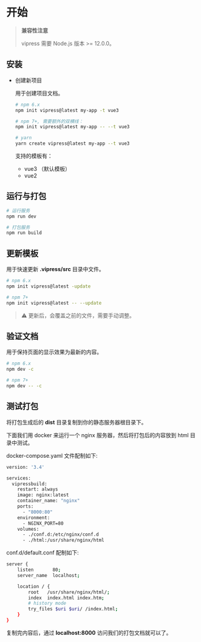 # 开始

> **兼容性注意**
>
> vipress 需要 Node.js 版本 >= 12.0.0。

## 安装

- 创建新项目

  用于创建项目文档。

  ```sh
  # npm 6.x
  npm init vipress@latest my-app -t vue3

  # npm 7+, 需要额外的双横线：
  npm init vipress@latest my-app -- --t vue3

  # yarn
  yarn create vipress@latest my-app --t vue3
  ```

  支持的模板有：

  - vue3 （默认模板）
  - vue2


## 运行与打包

```sh
# 运行服务
npm run dev

# 打包服务
npm run build
```

## 更新模板

用于快速更新 **.vipress/src** 目录中文件。

```sh
# npm 6.x
npm init vipress@latest -update

# npm 7+
npm init vipress@latest -- --update
```

> ⚠ 更新后，会覆盖之前的文件，需要手动调整。

## 验证文档

用于保持页面的显示效果为最新的内容。

```sh
# npm 6.x
npm dev -c

# npm 7+
npm dev -- -c
```

## 测试打包

将打包生成后的 **dist** 目录复制到你的静态服务器根目录下。

下面我们用 docker 来运行一个 nginx 服务器，然后将打包后的内容放到 html 目录中测试。

docker-compose.yaml 文件配制如下:

```sh
version: '3.4'

services:
  vipressbuild:
    restart: always
    image: nginx:latest
    container_name: "nginx"
    ports:
      - "8000:80"
    environment:
      - NGINX_PORT=80
    volumes:
      - ./conf.d:/etc/nginx/conf.d
      - ./html:/usr/share/nginx/html
```

conf.d/default.conf 配制如下:
```sh
server {
    listen       80;
    server_name  localhost;

    location / {
        root   /usr/share/nginx/html/;
        index  index.html index.htm;
        # history mode
        try_files $uri $uri/ /index.html;
    }
}
```

复制完内容后，通过 **localhost:8000** 访问我们的打包文档就可以了。
